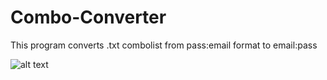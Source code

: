 # Combo-Converter

This program converts .txt combolist from pass:email format to email:pass

![alt text](https://prnt.sc/nhoyjv)
